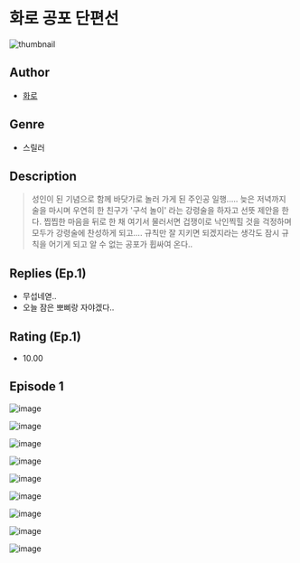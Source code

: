 # 화로 공포 단편선
![thumbnail](https://image-comic.pstatic.net/user_contents_data/challenge_comic/2023/05/24/366900/upload_3905853670845145401_480x623.jpeg)

## Author
- [화로](https://comic.naver.com/artistTitle?id=366900)

## Genre
- 스릴러

## Description
> 성인이 된 기념으로 함께 바닷가로 놀러 가게 된 주인공 일행..... 늦은 저녁까지 술을 마시며 우연히 한 친구가 '구석 놀이' 라는 강령술을 하자고 선뜻 제안을 한다. 찝찝한 마음을 뒤로 한 채 여기서 물러서면 겁쟁이로 낙인찍힐 것을 걱정하며 모두가 강령술에 찬성하게 되고.... 규칙만 잘 지키면 되겠지라는 생각도 잠시 규칙을 어기게 되고 알 수 없는 공포가 휩싸여 온다..

## Replies (Ep.1)
- 무섭네엳..
- 오늘 잠은 뽀삐랑 자야겠다..

## Rating (Ep.1)
- 10.00

## Episode 1
![image](https://image-comic.pstatic.net/user_contents_data/challenge_comic/2023/05/25/366900/upload_4063434565710275122.jpeg)

![image](https://image-comic.pstatic.net/user_contents_data/challenge_comic/2023/05/25/366900/upload_3847543459765695331.jpeg)

![image](https://image-comic.pstatic.net/user_contents_data/challenge_comic/2023/05/25/366900/upload_3846690032550240609.jpeg)

![image](https://image-comic.pstatic.net/user_contents_data/challenge_comic/2023/05/25/366900/upload_7003489071669798452.jpeg)

![image](https://image-comic.pstatic.net/user_contents_data/challenge_comic/2023/05/25/366900/upload_7075217026195939891.jpeg)

![image](https://image-comic.pstatic.net/user_contents_data/challenge_comic/2023/05/25/366900/upload_7149243824906516322.jpeg)

![image](https://image-comic.pstatic.net/user_contents_data/challenge_comic/2023/05/25/366900/upload_3832956029234274616.jpeg)

![image](https://image-comic.pstatic.net/user_contents_data/challenge_comic/2023/05/25/366900/upload_3630524040729473589.jpeg)

![image](https://image-comic.pstatic.net/user_contents_data/challenge_comic/2023/05/25/366900/upload_4134639144970445109.jpeg)
